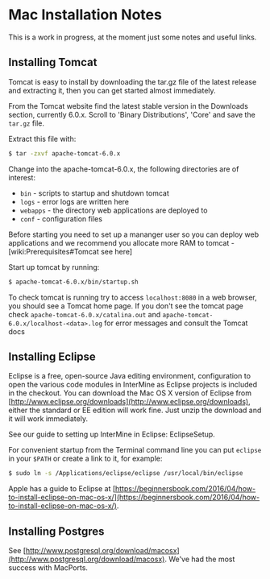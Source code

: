 # Mac Installation Notes

This is a work in progress, at the moment just some notes and useful links.

## Installing Tomcat

Tomcat is easy to install by downloading the tar.gz file of the latest release and extracting it, then you can get started almost immediately.

From the Tomcat website find the latest stable version in the Downloads section, currently 6.0.x. Scroll to 'Binary Distributions', 'Core' and save the `tar.gz` file.

Extract this file with:

```bash
$ tar -zxvf apache-tomcat-6.0.x
```

Change into the apache-tomcat-6.0.x, the following directories are of interest:

* `bin` - scripts to startup and shutdown tomcat
* `logs` - error logs are written here
* `webapps` - the directory web applications are deployed to
* `conf` - configuration files

Before starting you need to set up a mananger user so you can deploy web applications and we recommend you allocate more RAM to tomcat - \[wiki:Prerequisites\#Tomcat see here\]

Start up tomcat by running:

```bash
$ apache-tomcat-6.0.x/bin/startup.sh
```

To check tomcat is running try to access `localhost:8080` in a web browser, you should see a Tomcat home page. If you don't see the tomcat page check `apache-tomcat-6.0.x/catalina.out` and `apache-tomcat-6.0.x/localhost-<data>.log` for error messages and consult the Tomcat docs

## Installing Eclipse

Eclipse is a free, open-source Java editing environment, configuration to open the various code modules in InterMine as Eclipse projects is included in the checkout. You can download the Mac OS X version of Eclipse from [http://www.eclipse.org/downloads](http://www.eclipse.org/downloads), either the standard or EE edition will work fine. Just unzip the download and it will work immediately.

See our guide to setting up InterMine in Eclipse: EclipseSetup.

For convenient startup from the Terminal command line you can put `eclipse` in your `$PATH` or create a link to it, for example:

```bash
$ sudo ln -s /Applications/eclipse/eclipse /usr/local/bin/eclipse
```

Apple has a guide to Eclipse at [https://beginnersbook.com/2016/04/how-to-install-eclipse-on-mac-os-x/](https://beginnersbook.com/2016/04/how-to-install-eclipse-on-mac-os-x/).

## Installing Postgres

See [http://www.postgresql.org/download/macosx](http://www.postgresql.org/download/macosx). We've had the most success with MacPorts.

